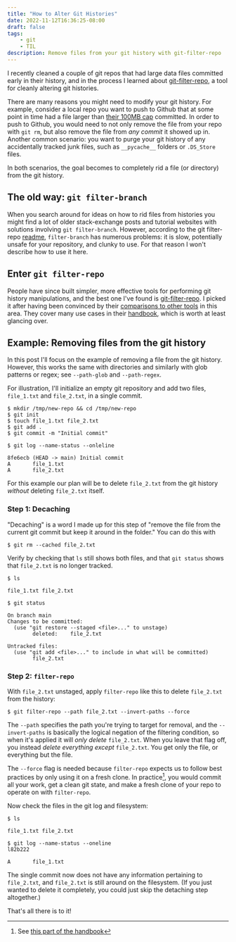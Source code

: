 ```yaml
---
title: "How to Alter Git Histories"
date: 2022-11-12T16:36:25-08:00
draft: false
tags:
    - git
    - TIL
description: Remove files from your git history with git-filter-repo
---
```


I recently cleaned a couple of git repos that had large data files committed early in their history, and in the process I learned about [git-filter-repo][filter_repo_github], a tool for cleanly altering git histories.

There are many reasons you might need to modify your git history. For example, consider a local repo you want to push to Github that at some point in time had a file larger than [their 100MB cap][github_filesize_caps] committed. 
In order to push to Github, you would need to not only remove the file from your repo with `git rm`, but also remove the file from _any commit_ it showed up in.
Another common scenario: you want to purge your git history of any accidentally tracked junk files, such as `__pycache__` folders or `.DS_Store` files.

In both scenarios, the goal becomes to completely rid a file (or directory) from the git history.

## The old way: `git filter-branch`

When you search around for ideas on how to rid files from histories you might find a lot of older stack-exchange posts and tutorial websites with solutions involving `git filter-branch`. However, according to the git filter-repo [readme][filter_repo_github_subsec], `filter-branch` has numerous problems: it is slow, potentially unsafe for your repository, and clunky to use.
For that reason I won't describe how to use it here.


## Enter `git filter-repo`

People have since built simpler, more effective tools for performing git history manipulations, and the best one I've found is [git-filter-repo][filter_repo_github]. I picked it after having been convinced by their [comparisons to other tools][filter_repo_github_subsec] in this area.
They cover many use cases in their [handbook][manpage], which is worth at least glancing over.

## Example: Removing files from the git history

In this post I'll focus on the example of removing a file from the git history. However, this works the same with directories and similarly with glob patterns or regex; see `--path-glob` and `--path-regex`. 

For illustration, I'll initialize an empty git repository and add two files, `file_1.txt` and `file_2.txt`, in a single commit.

```console
$ mkdir /tmp/new-repo && cd /tmp/new-repo
$ git init
$ touch file_1.txt file_2.txt
$ git add .
$ git commit -m "Initial commit"
```

```console
$ git log --name-status --onleline

8fe6ecb (HEAD -> main) Initial commit
A       file_1.txt
A       file_2.txt
```

For this example our plan will be to delete `file_2.txt` from the git history _without_ deleting `file_2.txt` itself.

### Step 1: Decaching

"Decaching" is a word I made up for this step of "remove the file from the current git commit but keep it around in the folder." You can do this with

```console
$ git rm --cached file_2.txt
```

Verify by checking that `ls` still shows both files, and that `git status` shows that `file_2.txt` is no longer tracked.

```console
$ ls

file_1.txt file_2.txt

$ git status

On branch main
Changes to be committed:
  (use "git restore --staged <file>..." to unstage)
        deleted:    file_2.txt

Untracked files:
  (use "git add <file>..." to include in what will be committed)
        file_2.txt
```

### Step 2: `filter-repo`

With `file_2.txt` unstaged, apply `filter-repo` like this to delete `file_2.txt` from the history:

```console
$ git filter-repo --path file_2.txt --invert-paths --force
```

The `--path` specifies the path you're trying to target for removal, and the `--invert-paths` is basically the logical negation of the filtering condition, so when it's applied it will _only delete_ `file_2.txt`. When you leave that flag off, you instead _delete everything except_ `file_2.txt`. You get only the file, or everything but the file.

The `--force` flag is needed because `filter-repo` expects us to follow best practices by only using it on a fresh clone. 
In practice[^fresh_clone], you would commit all your work, get a clean git state, and make a fresh clone of your repo to operate on with `filter-repo`. 

Now check the files in the git log and filesystem:

```console
$ ls

file_1.txt file_2.txt

$ git log --name-status --oneline                         
l82b222

A       file_1.txt
```

The single commit now does not have any information pertaining to `file_2.txt`, and `file_2.txt` is still around on the filesystem.
(If you just wanted to delete it completely, you could just skip the detaching step altogether.)

That's all there is to it!

[filter_repo_github]: https://github.com/newren/git-filter-repo
[filter_repo_github_subsec]: https://github.com/newren/git-filter-repo#why-filter-repo-instead-of-other-alternatives
[manpage]: https://htmlpreview.github.io/?https://github.com/newren/git-filter-repo/blob/docs/html/git-filter-repo.html

[^fresh_clone]: See [this part of the handbook](https://htmlpreview.github.io/?https://github.com/newren/git-filter-repo/blob/docs/html/git-filter-repo.html#FRESHCLONE)

[github_filesize_caps]: https://docs.github.com/en/repositories/working-with-files/managing-large-files/about-large-files-on-github
